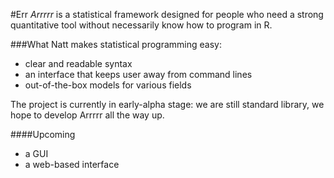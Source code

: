 ﻿#Err
*Arrrrr* is a statistical framework designed for people who need a strong quantitative tool without necessarily know how to program in R.

###What
Natt makes statistical programming easy:
* clear and readable syntax
* an interface that keeps user away from command lines
* out-of-the-box models for various fields

The project is currently in early-alpha stage: we are still standard library, we hope to develop Arrrrr all the way up.

####Upcoming
* a GUI
* a web-based interface 